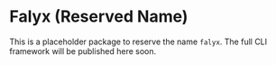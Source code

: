 # Falyx (Reserved Name)

This is a placeholder package to reserve the name `falyx`. The full CLI framework will be published here soon.

